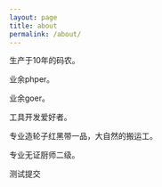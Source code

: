 ```yaml
---
layout: page
title: about
permalink: /about/
---
```


生产于10年的码农。

业余phper。

业余goer。

工具开发爱好者。

专业造轮子红黑带一品，大自然的搬运工。

专业无证厨师二级。

测试提交
